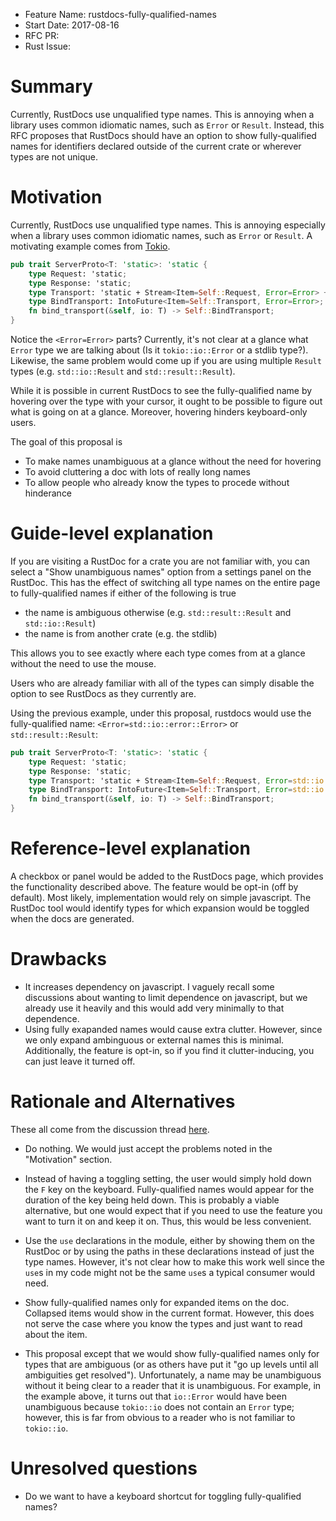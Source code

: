 - Feature Name: rustdocs-fully-qualified-names
- Start Date: 2017-08-16
- RFC PR: 
- Rust Issue: 

# Summary
[summary]: #summary

Currently, RustDocs use unqualified type names. This is annoying when a library uses common idiomatic names, such as `Error` or `Result`. Instead, this RFC proposes that RustDocs should have an option to show fully-qualified names for identifiers declared outside of the current crate or wherever types are not unique.

# Motivation
[motivation]: #motivation

Currently, RustDocs use unqualified type names. This is annoying especially when a library uses common idiomatic names, such as `Error` or `Result`. A motivating example comes from [Tokio](https://docs.rs/tokio-proto/0.1.1/tokio_proto/pipeline/trait.ServerProto.html).

```rust
pub trait ServerProto<T: 'static>: 'static {
    type Request: 'static;
    type Response: 'static;
    type Transport: 'static + Stream<Item=Self::Request, Error=Error> + Sink<SinkItem=Self::Response, SinkError=Error>;
    type BindTransport: IntoFuture<Item=Self::Transport, Error=Error>;
    fn bind_transport(&self, io: T) -> Self::BindTransport;
}
```

Notice the `<Error=Error>` parts? Currently, it's not clear at a glance what `Error` type we are talking about (Is it `tokio::io::Error` or a stdlib type?). Likewise, the same problem would come up if you are using multiple `Result` types (e.g. `std::io::Result` and `std::result::Result`).

While it is possible in current RustDocs to see the fully-qualified name by hovering over the type with your cursor, it ought to be possible to figure out what is going on at a glance. Moreover, hovering hinders keyboard-only users.

The goal of this proposal is

- To make names unambiguous at a glance without the need for hovering
- To avoid cluttering a doc with lots of really long names
- To allow people who already know the types to procede without hinderance

# Guide-level explanation
[guide-level-explanation]: #guide-level-explanation

If you are visiting a RustDoc for a crate you are not familiar with, you can select a "Show unambiguous names" option from a settings panel on the RustDoc. This has the effect of switching all type names on the entire page to fully-qualified names if either of the following is true

- the name is ambiguous otherwise (e.g. `std::result::Result` and `std::io::Result`)
- the name is from another crate (e.g. the stdlib)

This allows you to see exactly where each type comes from at a glance without the need to use the mouse.

Users who are already familiar with all of the types can simply disable the option to see RustDocs as they currently are.

Using the previous example, under this proposal, rustdocs would use the fully-qualified name: `<Error=std::io::error::Error>` or `std::result::Result`:

```rust
pub trait ServerProto<T: 'static>: 'static {
    type Request: 'static;
    type Response: 'static;
    type Transport: 'static + Stream<Item=Self::Request, Error=std::io::error::Error> + Sink<SinkItem=Self::Response, SinkError=std::io::error::Error>;
    type BindTransport: IntoFuture<Item=Self::Transport, Error=std::io::error::Error>;
    fn bind_transport(&self, io: T) -> Self::BindTransport;
}
```

# Reference-level explanation
[reference-level-explanation]: #reference-level-explanation

A checkbox or panel would be added to the RustDocs page, which provides the functionality described above. The feature would be opt-in (off by default). Most likely, implementation would rely on simple javascript. The RustDoc tool would identify types for which expansion would be toggled when the docs are generated.

# Drawbacks
[drawbacks]: #drawbacks

- It increases dependency on javascript. I vaguely recall some discussions about wanting to limit dependence on javascript, but we already use it heavily and this would add very minimally to that dependence.
- Using fully exapanded names would cause extra clutter. However, since we only expand ambinguous or external names this is minimal. Additionally, the feature is opt-in, so if you find it clutter-inducing, you can just leave it turned off.

# Rationale and Alternatives
[alternatives]: #alternatives

These all come from the discussion thread [here](https://github.com/rust-lang/rfcs/issues/2004).

- Do nothing. We would just accept the problems noted in the "Motivation" section.

- Instead of having a toggling setting, the user would simply hold down the `F` key on the keyboard. Fully-qualified names would appear for the duration of the key being held down. This is probably a viable alternative, but one would expect that if you need to use the feature you want to turn it on and keep it on. Thus, this would be less convenient.

- Use the `use` declarations in the module, either by showing them on the RustDoc or by using the paths in these declarations instead of just the type names. However, it's not clear how to make this work well since the `use`s in my code might not be the same `use`s a typical consumer would need.

- Show fully-qualified names only for expanded items on the doc. Collapsed items would show in the current format. However, this does not serve the case where you know the types and just want to read about the item.

- This proposal except that we would show fully-qualified names only for types that are ambiguous (or as others have put it "go up levels until all ambiguities get resolved"). Unfortunately, a name may be unambiguous without it being clear to a reader that it is unambiguous. For example, in the example above, it turns out that `io::Error` would have been unambiguous because `tokio::io` does not contain an `Error` type; however, this is far from obvious to a reader who is not familiar to `tokio::io`.

# Unresolved questions
[unresolved]: #unresolved-questions

- Do we want to have a keyboard shortcut for toggling fully-qualified names?

